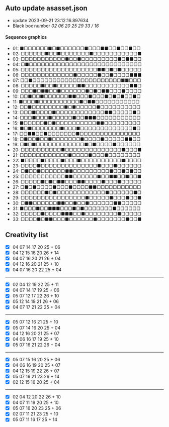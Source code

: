 ## Auto update asasset.json

* update 2023-09-21 23:12:16.897634
* Black box number _02 06 20 25 29 33 / 16_
#### Sequence graphics

* 01: ■□□□□□□■□■□□□□□□■□□□■■□□■□□■□□
* 02: □□□□□□■□□■□□□□□□□■□□□□□□□□□□□■
* 03: □□□□□□□□□□□■□□■□□□□□□□□□■□■■□□
* 04: □■□□□□□□□□□□□□□□□□□□□□□□□□□□□□
* 05: □□□□□□□□□□□□□□□□□□□■■□■□■□□□□□
* 06: □□□□□□□□□□□□□■□□□□□■□□■□□□□■■■
* 07: □□■□□□□□□□□□□□□□□□□□□□□□□■■□□□
* 08: □□□□□■□□■□□□□□■■□□□□□□□□□□□■■□
* 09: □□□■□■■□□■□□□□□□■□■□■■□□□■□□□□
* 10: □□■□□■□□□□□□■■□□□■□□□■□■□■□□■□
* 11: ■□□□■□□□□□□□□□□■□■■□□□□□□□□□□□
* 12: □□■□□□□□□□□■□■□□□□□■□□□□□□□□□□
* 13: □□□■□□□□■□□□□□□□□□□□□■■□□□□□■□
* 14: □□□■□□□■□□□□□■□□■■■□□□□□□□□□□□
* 15: ■□□□□□■□■□□□□□□□□□□■■□□□□□□□□□
* 16: ■□■□□□□□□□■□□□■□□□□□□□□□□□□□■□
* 17: □□■■□□■□□□□□□□■□□□□□□□□□□□□□□□
* 18: □■□□■□□■□□□□□□□■□□□□■□□□□□■■□□
* 19: □■□■□□□□□□□□□□□□■□■□□□□■□□□□□□
* 20: □□□□□□□□□□■□□□□□□□□□□□□□□■□□□■
* 21: □□□□□□□□□□□□■□□□□■□□□■□□□□□□□□
* 22: ■□□□□■□□□□■□□□■□□□□□□□□□□■□□□□
* 23: □□□□■□□□□□□□□□□□□□□■□□□■□□□□□□
* 24: □■□□■□□□□□□■■□□□□□□□□□■□□■□■□□
* 25: □□□□□□□□□□□■■□□□□□□■□□■■□□■□□■
* 26: □□□□□■□■□■■□□□■■□□□□■□□□■□□□□□
* 27: □■□■□□□□■□□□■□□□□■■□□□□□□□□□□□
* 28: □□□□□□■□■□□□□□□□□□□□□■□□□□□□■□
* 29: □□□□□□□□□□□□□□□□■□□□□□■□□□■□□■
* 30: □■■□□□□□□■■□□■□□■□□□□□□■■□□□□□
* 31: ■□□□■□□■■■□□□■□■□□□□□□□■□□□□□□
* 32: □□□□□■□□□□■■■□□■□□□□□□□□■□□□□□
* 33: □□□□■□■■□□□■□□□□□□■□□□□□□□■□□■
## Creativity list

- [x] 04 07 14 17 20 25 + 06
- [x] 04 12 15 16 20 26 + 14
- [x] 04 07 16 20 21 26 + 04
- [x] 04 12 16 20 21 25 + 10
- [x] 04 07 16 20 22 25 + 04
***
- [x] 02 04 12 19 22 25 + 11
- [x] 04 07 14 17 19 25 + 06
- [x] 05 07 12 17 22 26 + 10
- [x] 05 12 14 19 21 26 + 06
- [x] 04 07 17 21 22 25 + 04
***
- [x] 05 07 12 16 21 25 + 10
- [x] 05 07 14 16 20 25 + 04
- [x] 04 12 16 20 21 25 + 07
- [x] 04 06 16 17 19 25 + 10
- [x] 05 07 16 21 22 26 + 04
***
- [x] 05 07 15 16 20 25 + 06
- [x] 04 06 16 19 20 25 + 07
- [x] 04 12 15 19 22 26 + 07
- [x] 05 07 16 21 23 26 + 14
- [x] 02 12 15 16 20 25 + 04
***
- [x] 02 04 12 20 22 26 + 10
- [x] 04 07 11 19 20 25 + 10
- [x] 05 07 16 20 23 25 + 06
- [x] 02 07 11 21 23 25 + 10
- [x] 05 07 11 16 17 25 + 14
